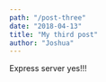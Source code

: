 ```yaml
---
path: "/post-three"
date: "2018-04-13"
title: "My third post"
author: "Joshua"
---
```


Express server yes!!!